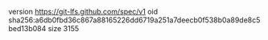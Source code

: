 version https://git-lfs.github.com/spec/v1
oid sha256:a6db0fbd36c867a88165226dd6719a251a7deecb0f538b0a89de8c5bed13b084
size 3155
